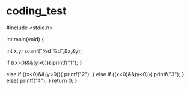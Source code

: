 # coding_test
#include <stdio.h>

int main(void) {
  
  int x,y;
  scanf("%d %d",&x,&y);

  if ((x>0)&&(y>0)){
    printf("1");
  }

  else if ((x<0)&&(y>0)){
    printf("2");
  }
  else if ((x<0)&&(y<0)){
    printf("3");
  }
  else{
    printf("4");
  }
    return 0;
}
